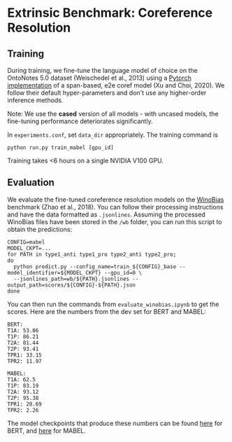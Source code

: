 # Extrinsic Benchmark: Coreference Resolution
## Training 

During training, we fine-tune the language model of choice on the OntoNotes 5.0 dataset (Weischedel et al., 2013) using a [Pytorch implementation](https://github.com/lxucs/coref-hoi) of a span-based, e2e coref model (Xu and Choi, 2020). We follow their default hyper-parameters and don't use any higher-order inference methods. 

Note: We use the **cased** version of all models - with uncased models, the fine-tuning performance deteriorates significantly. 
 
In `experiments.conf`, set `data_dir` appropriately. The training command is

```
python run.py train_mabel [gpu_id]
```

Training takes <6 hours on a single NVIDIA V100 GPU.

## Evaluation 

We evaluate the fine-tuned coreference resolution models on the [WinoBias](https://uclanlp.github.io/corefBias/overview) benchmark (Zhao et al., 2018).  You can follow their processing instructions and have the data formatted as `.jsonlines`. Assuming the processed WinoBias files have been stored in the `/wb` folder, you can run this script to obtain the predictions: 

```
CONFIG=mabel
MODEL_CKPT=...
for PATH in type1_anti type1_pro type2_anti type2_pro;
do
  python predict.py --config_name=train_${CONFIG}_base --model_identifier=${MODEL_CKPT} --gpu_id=0 \
  --jsonlines_path=wb/${PATH}.jsonlines --output_path=scores/${CONFIG}-${PATH}.json
done
```
You can then run the commands from `evaluate_winobias.ipynb` to get the scores. Here are the numbers from the dev set for BERT and MABEL:

```
BERT:
T1A: 53.06
T1P: 86.21
T2A: 81.44
T2P: 93.41
TPR1: 33.15
TPR2: 11.97
```


```
MABEL:
T1A: 62.5
T1P: 83.19
T2A: 93.12
T2P: 95.38
TPR1: 20.69
TPR2: 2.26
```

The model checkpoints that produce these numbers can be found [here](https://drive.google.com/file/d/1mVs1wXjRVBbgDs7tQ30FaS-621CuziiV/view?usp=sharing) for BERT, and [here](https://drive.google.com/file/d/1ySEFAYww7MfRA7s7bKLoZHzptzPdgKNe/view?usp=sharing) for MABEL.
